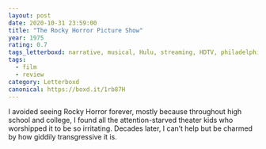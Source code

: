 ```yaml
---
layout: post 
date: 2020-10-31 23:59:00
title: "The Rocky Horror Picture Show"
year: 1975
rating: 0.7
tags_letterboxd: narrative, musical, Hulu, streaming, HDTV, philadelphia, leah, Robt
tags:
  - film
  - review
category: Letterboxd
canonical: https://boxd.it/1rb87H
---
```


I avoided seeing Rocky Horror forever, mostly because throughout high school and college, I found all the attention-starved theater kids who worshipped it to be so irritating. Decades later, I can’t help but be charmed by how giddily transgressive it is.